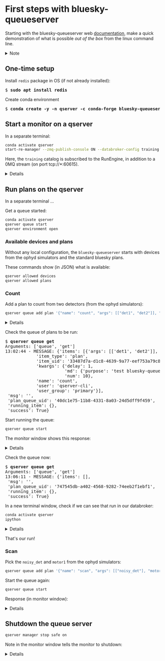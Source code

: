 # First steps with bluesky-queueserver

Starting with the bluesky-queueserver web
[documentation](https://blueskyproject.io/bluesky-queueserver/cli_tools.html),
make a quick demonstration of what is possible *out of the box* from the linux
command line.

<details>
<summary>Note</summary>

These _stream-of-consciousness_ notes document first steps with
*bluesky-queueserver*.  Until these find their way into proper documentation,
you might first review
[documentation](https://github.com/BCDA-APS/bdp_controls/tree/main/qserver/README.md)
from the [APS beam line data pipelines.

</details>

## One-time setup

Install `redis` package in OS (if not already installed):

<pre>
$ <b>sudo apt install redis</b>
</pre>

Create conda environment

<pre>
$ <b>conda create -y -n qserver -c conda-forge bluesky-queueserver</b>
</pre>

## Start a monitor on a qserver

In a separate terminal:

```bash
conda activate qserver
start-re-manager --zmq-publish-console ON --databroker-config training
```

Here, the `training` catalog is subscribed to the RunEngine, in addition to a 0MQ stream (on port tcp://*:60615).

<details>

<pre>
$ <b>start-re-manager --zmq-publish-console ON --databroker-config training</b>
<pre>
$ <b>start-re-manager --zmq-publish-console ON --databroker-config training</b>
INFO:bluesky_queueserver.manager.manager:Starting ZMQ server at 'tcp://*:60615'
INFO:bluesky_queueserver.manager.manager:ZMQ control channels: encryption disabled
INFO:bluesky_queueserver.manager.manager:Starting RE Manager process
INFO:bluesky_queueserver.manager.manager:Loading the lists of allowed plans and devices ...
INFO:bluesky_queueserver.manager.manager:Starting ZeroMQ server ...
INFO:bluesky_queueserver.manager.manager:ZeroMQ server is waiting on tcp://*:60615
</pre>

</details>

## Run plans on the qserver

In a separate terminal ...

Get a queue started:

```bash
conda activate qserver
qserver queue start
qserver environment open
```

### Available devices and plans

Without any local configuration, the `bluesky-queueserver` starts with devices from  the ophyd simulators and the standard bluesky plans.

These commands show (in JSON) what is available:

```bash
qserver allowed devices
qserver allowed plans
```

### Count

Add a plan to count from two detectors (from the ophyd simulators):

```bash
qserver queue add plan '{"name": "count", "args": [["det1", "det2"]], "kwargs": {"num": 10, "delay": 1, "md": {"purpose": "test bluesky-queueserver"}}}'
```

<details>

The monitor shows this response:

```text
INFO:bluesky_queueserver.manager.manager:Adding new item to the queue ...
INFO:bluesky_queueserver.manager.manager:Item added: success=True item_type='plan' name='count' item_uid='33487d7a-d1c8-4639-9a77-eef753a79c8b' qsize=1.
```

</details>

Check the queue of plans to be run:

<pre>
$ <b>qserver queue get</b>
Arguments: ['queue', 'get']
13:02:44 - MESSAGE: {'items': [{'args': [['det1', 'det2']],
            'item_type': 'plan',
            'item_uid': '33487d7a-d1c8-4639-9a77-eef753a79c8b',
            'kwargs': {'delay': 1,
                       'md': {'purpose': 'test bluesky-queueserver'},
                       'num': 10},
            'name': 'count',
            'user': 'qserver-cli',
            'user_group': 'primary'}],
 'msg': '',
 'plan_queue_uid': '40dc1e75-11b8-4331-8a03-24d5dff9f459',
 'running_item': {},
 'success': True}
</pre>

Start running the queue:

```bash
qserver queue start
```

The monitor window shows this response:

<details>

```text
INFO:bluesky_queueserver.manager.manager:Starting queue processing ...
INFO:bluesky_queueserver.manager.manager:Processing the next queue item: 1 plans are left in the queue.
INFO:bluesky_queueserver.manager.manager:Starting the plan:
{'args': [['det1', 'det2']],
 'item_uid': '33487d7a-d1c8-4639-9a77-eef753a79c8b',
 'kwargs': {'delay': 1,
            'md': {'purpose': 'test bluesky-queueserver'},
            'num': 10},
 'meta': {},
 'name': 'count',
 'user': 'qserver-cli',
 'user_group': 'primary'}.
INFO:bluesky_queueserver.manager.worker:Starting execution of a plan ...
INFO:bluesky_queueserver.manager.worker:Starting a plan 'count'.
INFO:bluesky_queueserver.manager.plan_monitoring:New run was open: 'dc48f1b8-6f98-4da4-922e-4daff406849a'


Transient Scan ID: 1     Time: 2021-10-21 13:05:16
Persistent Unique Scan ID: 'dc48f1b8-6f98-4da4-922e-4daff406849a'
New stream: 'primary'
+-----------+------------+------------+------------+
|   seq_num |       time |       det1 |       det2 |
+-----------+------------+------------+------------+
|         1 | 13:05:16.8 |      5.000 |      1.765 |
|         2 | 13:05:17.8 |      5.000 |      1.765 |
|         3 | 13:05:18.8 |      5.000 |      1.765 |
|         4 | 13:05:19.8 |      5.000 |      1.765 |
|         5 | 13:05:20.8 |      5.000 |      1.765 |
|         6 | 13:05:21.8 |      5.000 |      1.765 |
|         7 | 13:05:22.8 |      5.000 |      1.765 |
|         8 | 13:05:23.8 |      5.000 |      1.765 |
|         9 | 13:05:24.8 |      5.000 |      1.765 |
|        10 | 13:05:25.8 |      5.000 |      1.765 |
Run was closed: 'dc48f1b8-6f98-4da4-922e-4daff406849a'
+-----------+------------+------------+------------+
generator count ['dc48f1b8'] (scan num: 1)



INFO:bluesky_queueserver.manager.manager:No items are left in the queue.
INFO:bluesky_queueserver.manager.manager:Queue is empty.
```

</details>

Check the queue now:

<pre>
$ <b>qserver queue get</b>
Arguments: ['queue', 'get']
13:06:11 - MESSAGE: {'items': [],
 'msg': '',
 'plan_queue_uid': '747545db-a402-4568-9282-74eeb2f1ebf1',
 'running_item': {},
 'success': True}
</pre>

In a new terminal window, check if we can see that run in our databroker:

```bash
conda activate qserver
ipython
```

<details>

<pre>
In [1]: <b>import databroker</b>
   ...: <b>cat = databroker.catalog["training"]</b>
   ...: <b>run = cat[-1]</b>
   ...: <b>run</b>
   ...:
Out[1]:
BlueskyRun
  uid='dc48f1b8-6f98-4da4-922e-4daff406849a'
  exit_status='success'
  2021-10-21 13:05:16.819 -- 2021-10-21 13:05:26.847
  Streams:
    * primary


In [2]: <b>run.primary.read()</b>
Out[2]:
<xarray.Dataset>
Dimensions:  (time: 10)
Coordinates:
  * time     (time) float64 1.635e+09 1.635e+09 ... 1.635e+09 1.635e+09
Data variables:
    det1     (time) float64 5.0 5.0 5.0 5.0 5.0 5.0 5.0 5.0 5.0 5.0
    det2     (time) float64 1.765 1.765 1.765 1.765 ... 1.765 1.765 1.765 1.765
</pre>

</details>

That's our run!

### Scan

Pick the `noisy_det` and `motor1` from the ophyd simulators:

```bash
qserver queue add plan '{"name": "scan", "args": [["noisy_det"], "motor1", 0, 1, 5 ], "kwargs": {"md": {"purpose": "test bluesky-queueserver"}}}'
```

Start the queue again:

```bash
qserver queue start
```

Response (in monitor window):

<details>

```text
INFO:bluesky_queueserver.manager.manager:Starting queue processing ...
INFO:bluesky_queueserver.manager.manager:Processing the next queue item: 1 plans are left in the queue.
INFO:bluesky_queueserver.manager.manager:Starting the plan:
{'args': [['noisy_det'], 'motor1', 0, 1, 5],
 'item_uid': '9c10c3f2-2214-4a70-b3e8-8be4170e68be',
 'kwargs': {'md': {'purpose': 'test bluesky-queueserver'}},
 'meta': {},
 'name': 'scan',
 'user': 'qserver-cli',
 'user_group': 'primary'}.
INFO:bluesky_queueserver.manager.worker:Starting execution of a plan ...
INFO:bluesky_queueserver.manager.worker:Starting a plan 'scan'.


Transient Scan ID: 2     Time: 2021-10-21 13:17:04
Persistent Unique Scan ID: '0e076f4d-c7c3-4a59-bc7f-8fcc636e5d4b'
INFO:bluesky_queueserver.manager.plan_monitoring:New run was open: '0e076f4d-c7c3-4a59-bc7f-8fcc636e5d4b'
New stream: 'primary'
+-----------+------------+------------+------------+
|   seq_num |       time |     motor1 |  noisy_det |
+-----------+------------+------------+------------+
|         1 | 13:17:04.2 |      0.000 |      1.028 |
|         2 | 13:17:04.2 |      0.250 |      0.932 |
Run was closed: '0e076f4d-c7c3-4a59-bc7f-8fcc636e5d4b'
|         3 | 13:17:04.2 |      0.500 |      0.993 |
|         4 | 13:17:04.2 |      0.750 |      0.953 |
|         5 | 13:17:04.2 |      1.000 |      0.975 |
+-----------+------------+------------+------------+
generator scan ['0e076f4d'] (scan num: 2)



INFO:bluesky_queueserver.manager.manager:No items are left in the queue.
INFO:bluesky_queueserver.manager.manager:Queue is empty.
```

</details>

## Shutdown the queue server

```bash
qserver manager stop safe on
```

Note in the monitor window tells the monitor to shutdown:

<details>

```text
INFO:bluesky_queueserver.manager.worker:Closing RE Worker environment ...
INFO:bluesky_queueserver.manager.worker:Environment is waiting to be closed ...
INFO:bluesky_queueserver.manager.manager:Waiting for exit confirmation from RE worker ...
INFO:bluesky_queueserver.manager.worker:Run Engine environment was closed successfully
INFO:bluesky_queueserver.manager.manager:Wait for RE Worker process to close (join)
INFO:bluesky_queueserver.manager.start_manager:Joining RE Worker ...
INFO:bluesky_queueserver.manager.manager:RE Manager was stopped by ZMQ command.
INFO:bluesky_queueserver.manager.start_manager:RE Watchdog is stopped
$
```

</details>
